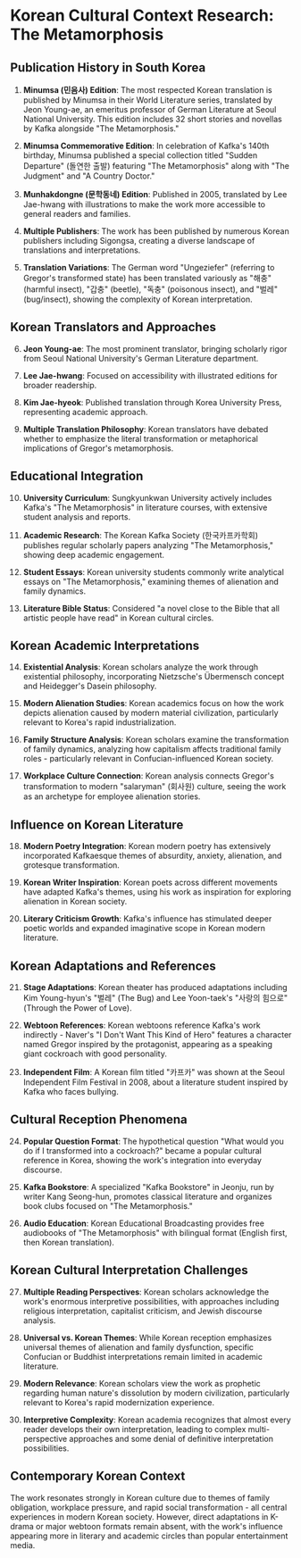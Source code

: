 # Korean Cultural Context Research: The Metamorphosis

## Publication History in South Korea

1. **Minumsa (민음사) Edition**: The most respected Korean translation is published by Minumsa in their World Literature series, translated by Jeon Young-ae, an emeritus professor of German Literature at Seoul National University. This edition includes 32 short stories and novellas by Kafka alongside "The Metamorphosis."

2. **Minumsa Commemorative Edition**: In celebration of Kafka's 140th birthday, Minumsa published a special collection titled "Sudden Departure" (돌연한 출발) featuring "The Metamorphosis" along with "The Judgment" and "A Country Doctor."

3. **Munhakdongne (문학동네) Edition**: Published in 2005, translated by Lee Jae-hwang with illustrations to make the work more accessible to general readers and families.

4. **Multiple Publishers**: The work has been published by numerous Korean publishers including Sigongsa, creating a diverse landscape of translations and interpretations.

5. **Translation Variations**: The German word "Ungeziefer" (referring to Gregor's transformed state) has been translated variously as "해충" (harmful insect), "갑충" (beetle), "독충" (poisonous insect), and "벌레" (bug/insect), showing the complexity of Korean interpretation.

## Korean Translators and Approaches

6. **Jeon Young-ae**: The most prominent translator, bringing scholarly rigor from Seoul National University's German Literature department.

7. **Lee Jae-hwang**: Focused on accessibility with illustrated editions for broader readership.

8. **Kim Jae-hyeok**: Published translation through Korea University Press, representing academic approach.

9. **Multiple Translation Philosophy**: Korean translators have debated whether to emphasize the literal transformation or metaphorical implications of Gregor's metamorphosis.

## Educational Integration

10. **University Curriculum**: Sungkyunkwan University actively includes Kafka's "The Metamorphosis" in literature courses, with extensive student analysis and reports.

11. **Academic Research**: The Korean Kafka Society (한국카프카학회) publishes regular scholarly papers analyzing "The Metamorphosis," showing deep academic engagement.

12. **Student Essays**: Korean university students commonly write analytical essays on "The Metamorphosis," examining themes of alienation and family dynamics.

13. **Literature Bible Status**: Considered "a novel close to the Bible that all artistic people have read" in Korean cultural circles.

## Korean Academic Interpretations

14. **Existential Analysis**: Korean scholars analyze the work through existential philosophy, incorporating Nietzsche's Übermensch concept and Heidegger's Dasein philosophy.

15. **Modern Alienation Studies**: Korean academics focus on how the work depicts alienation caused by modern material civilization, particularly relevant to Korea's rapid industrialization.

16. **Family Structure Analysis**: Korean scholars examine the transformation of family dynamics, analyzing how capitalism affects traditional family roles - particularly relevant in Confucian-influenced Korean society.

17. **Workplace Culture Connection**: Korean analysis connects Gregor's transformation to modern "salaryman" (회사원) culture, seeing the work as an archetype for employee alienation stories.

## Influence on Korean Literature

18. **Modern Poetry Integration**: Korean modern poetry has extensively incorporated Kafkaesque themes of absurdity, anxiety, alienation, and grotesque transformation.

19. **Korean Writer Inspiration**: Korean poets across different movements have adapted Kafka's themes, using his work as inspiration for exploring alienation in Korean society.

20. **Literary Criticism Growth**: Kafka's influence has stimulated deeper poetic worlds and expanded imaginative scope in Korean modern literature.

## Korean Adaptations and References

21. **Stage Adaptations**: Korean theater has produced adaptations including Kim Young-hyun's "벌레" (The Bug) and Lee Yoon-taek's "사랑의 힘으로" (Through the Power of Love).

22. **Webtoon References**: Korean webtoons reference Kafka's work indirectly - Naver's "I Don't Want This Kind of Hero" features a character named Gregor inspired by the protagonist, appearing as a speaking giant cockroach with good personality.

23. **Independent Film**: A Korean film titled "카프카" was shown at the Seoul Independent Film Festival in 2008, about a literature student inspired by Kafka who faces bullying.

## Cultural Reception Phenomena

24. **Popular Question Format**: The hypothetical question "What would you do if I transformed into a cockroach?" became a popular cultural reference in Korea, showing the work's integration into everyday discourse.

25. **Kafka Bookstore**: A specialized "Kafka Bookstore" in Jeonju, run by writer Kang Seong-hun, promotes classical literature and organizes book clubs focused on "The Metamorphosis."

26. **Audio Education**: Korean Educational Broadcasting provides free audiobooks of "The Metamorphosis" with bilingual format (English first, then Korean translation).

## Korean Cultural Interpretation Challenges

27. **Multiple Reading Perspectives**: Korean scholars acknowledge the work's enormous interpretive possibilities, with approaches including religious interpretation, capitalist criticism, and Jewish discourse analysis.

28. **Universal vs. Korean Themes**: While Korean reception emphasizes universal themes of alienation and family dysfunction, specific Confucian or Buddhist interpretations remain limited in academic literature.

29. **Modern Relevance**: Korean scholars view the work as prophetic regarding human nature's dissolution by modern civilization, particularly relevant to Korea's rapid modernization experience.

30. **Interpretive Complexity**: Korean academia recognizes that almost every reader develops their own interpretation, leading to complex multi-perspective approaches and some denial of definitive interpretation possibilities.

## Contemporary Korean Context

The work resonates strongly in Korean culture due to themes of family obligation, workplace pressure, and rapid social transformation - all central experiences in modern Korean society. However, direct adaptations in K-drama or major webtoon formats remain absent, with the work's influence appearing more in literary and academic circles than popular entertainment media.